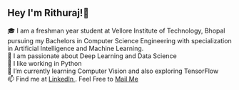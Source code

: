 ## Hey I'm Rithuraj!🌟 <br>
🎓 I am a freshman year student at Vellore Institute of Technology, Bhopal pursuing my Bachelors in Computer Science Engineering with specialization in Artificial Intelligence and Machine Learning.<br>
🔧 I am passionate about Deep Learning and Data Science<br>
🐍 I like working in Python<br>
🌱 I’m currently learning Computer Vision and also exploring TensorFlow <br>
📫 Find me at <a href = https://www.linkedin.com/in/rithuraj-nambiar/> LinkedIn </a> . Feel Free to <a href = mailto:rithurajnambiar17@gmail.com> Mail Me </a><br>
